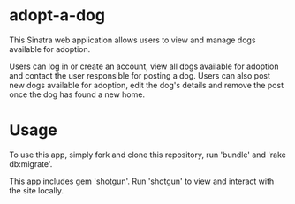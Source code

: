 # adopt-a-dog
This Sinatra web application allows users to view and manage dogs available for adoption.

Users can log in or create an account, view all dogs available for adoption and contact the user responsible for posting a dog. Users can also post new dogs available for adoption, edit the dog's details and remove the post once the dog has found a new home.

# Usage
To use this app, simply fork and clone this repository, run 'bundle' and 'rake db:migrate'.

This app includes gem 'shotgun'. Run 'shotgun' to view and interact with the site locally.
